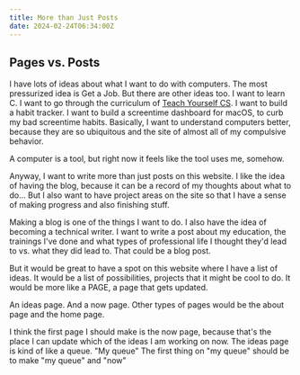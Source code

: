 ```yaml
---
title: More than Just Posts
date: 2024-02-24T06:34:00Z
---
```


## Pages vs. Posts

I have lots of ideas about what I want to do with computers.
The most pressurized idea is Get a Job.
But there are other ideas too.
I want to learn C.
I want to go through the curriculum of [Teach Yourself CS](https://teachyourselfcs.com/).
I want to build a habit tracker.
I want to build a screentime dashboard for macOS, to curb my bad screentime habits.
Basically, I want to understand computers better, because they are so ubiquitous and the site of almost all of my compulsive behavior.

A computer is a tool, but right now it feels like the tool uses me, somehow.

Anyway, I want to write more than just posts on this website.
I like the idea of having the blog, because it can be a record of my thoughts about what to do...
But I also want to have project areas on the site so that I have a sense of making progress and also finishing stuff.

Making a blog is one of the things I want to do.
I also have the idea of becoming a technical writer.
I want to write a post about my education, the trainings I've done and what types of professional life I thought they'd lead to vs. what they did lead to.
That could be a blog post.

But it would be great to have a spot on this website where I have a list of ideas.
It would be a list of possibilities, projects that it might be cool to do.
It would be more like a PAGE, a page that gets updated.

An ideas page.
And a now page.
Other types of pages would be the about page and the home page.

I think the first page I should make is the now page, because that's the place I can update which of the ideas I am working on now.
The ideas page is kind of like a queue.
"My queue"
The first thing on "my queue" should be to make "my queue" and "now"
